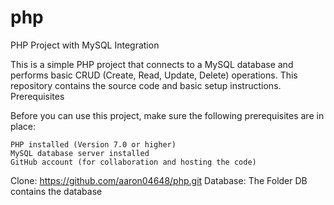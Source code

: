 # php
PHP Project with MySQL Integration

This is a simple PHP project that connects to a MySQL database and performs basic CRUD (Create, Read, Update, Delete) operations. This repository contains the source code and basic setup instructions.
Prerequisites

Before you can use this project, make sure the following prerequisites are in place:

    PHP installed (Version 7.0 or higher)
    MySQL database server installed
    GitHub account (for collaboration and hosting the code)
Clone:
https://github.com/aaron04648/php.git
Database:
The Folder DB contains the database

